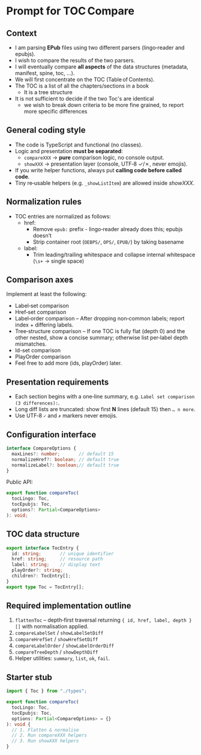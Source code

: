 # Prompt for TOC Compare

## Context

- I am parsing **EPub** files using two different parsers (lingo‑reader and epubjs).
- I wish to compare the results of the two parsers.
- I will eventually compare **all aspects** of the data structures (metadata, manifest, spine, toc, …).
- We will first concentrate on the TOC (Table of Contents).
- The TOC is a list of all the chapters/sections in a book
  - It is a tree structure
- It is not sufficient to decide if the two Toc's are identical
  - we wish to break down criteria to be more fine grained, to report more specific differences

## General coding style

- The code is TypeScript and functional (no classes).
- Logic and presentation **must be separated**:
  - `compareXXX` → **pure** comparison logic, no console output.
  - `showXXX` → presentation layer (console, UTF‑8 ✓/✗, never emojis).
- If you write helper functions, always put **calling code before called code**.
- Tiny re‑usable helpers (e.g. `_showListItem`) are allowed inside *showXXX*.

## Normalization rules

- TOC entries are normalized as follows:
  - href:
    - Remove `epub:` prefix - lingo‑reader already does this; epubjs doesn’t
    - Strip container root (`OEBPS/`, `OPS/`, `EPUB/`) by taking basename
  - label:
    - Trim leading/trailing whitespace and collapse internal whitespace (`\s+` → single space)

## Comparison axes

Implement at least the following:

- Label‑set comparison
- Href‑set comparison
- Label‑order comparison – After dropping non‑common labels; report index + differing labels.
- Tree‑structure comparison – If one TOC is fully flat (depth 0) and the other nested, show a concise summary; otherwise list per‑label depth mismatches.
- Id-set comparison
- PlayOrder comparison
- Feel free to add more (ids, playOrder) later.

## Presentation requirements

- Each section begins with a one‑line summary, e.g. `Label set comparison (3 differences):`.
- Long diff lists are truncated: show first **N** lines (default 15) then `… n more`.
- Use UTF‑8 `✓` and `✗` markers never emojis.

## Configuration interface

```ts
interface CompareOptions {
  maxLines?: number;       // default 15
  normalizeHref?: boolean; // default true
  normalizeLabel?: boolean;// default true
}
```

Public API:

```ts
export function compareToc(
  tocLingo: Toc,
  tocEpubjs: Toc,
  options?: Partial<CompareOptions>
): void;
```

## TOC data structure

```ts
export interface TocEntry {
  id: string;       // unique identifier
  href: string;     // resource path
  label: string;    // display text
  playOrder?: string;
  children?: TocEntry[];
}
export type Toc = TocEntry[];
```

## Required implementation outline

1. `flattenToc` – depth‑first traversal returning `{ id, href, label, depth }[]` with normalisation applied.
2. `compareLabelSet` / `showLabelSetDiff`
3. `compareHrefSet` / `showHrefSetDiff`
4. `compareLabelOrder` / `showLabelOrderDiff`
5. `compareTreeDepth` / `showDepthDiff`
6. Helper utilities: `summary`, `list`, `ok`, `fail`.

## Starter stub

```ts
import { Toc } from "./types";

export function compareToc(
  tocLingo: Toc,
  tocEpubjs: Toc,
  options: Partial<CompareOptions> = {}
): void {
  // 1. Flatten & normalise
  // 2. Run compareXXX helpers
  // 3. Run showXXX helpers
}
```
